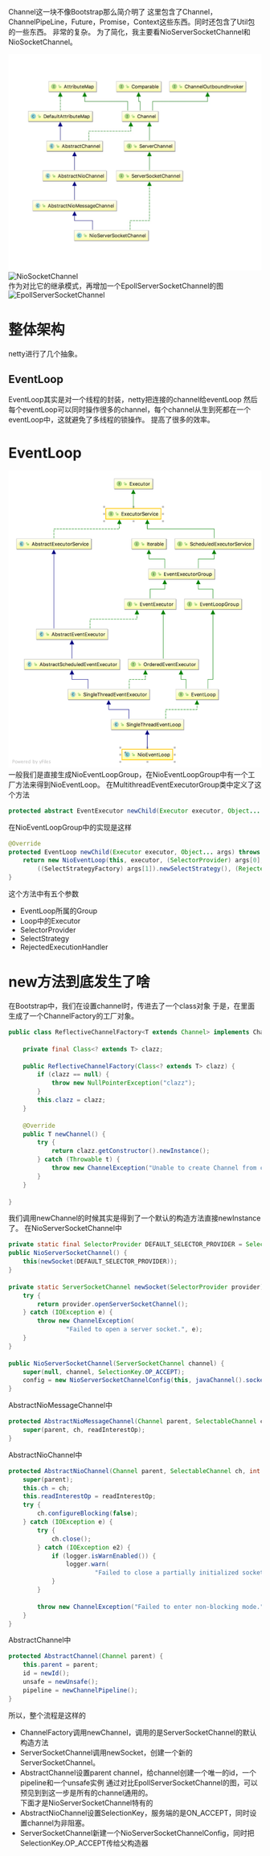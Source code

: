 Channel这一块不像Bootstrap那么简介明了
这里包含了Channel，ChannelPipeLine，Future，Promise，Context这些东西。同时还包含了Util包的一些东西。
非常的复杂。
为了简化，我主要看NioServerSocketChannel和NioSocketChannel。

![NioServerSocketChannel](media/NioServerSocketChannel.png)  
![NioSocketChannel](media/NioSocketChannel.png)  
作为对比它的继承模式，再增加一个EpollServerSocketChannel的图
![EpollServerSocketChannel](EpollServerSocketChannel.png)


# 整体架构
netty进行了几个抽象。

## EventLoop
EventLoop其实是对一个线程的封装，netty把连接的channel给eventLoop
然后每个eventLoop可以同时操作很多的channel，每个channel从生到死都在一个eventLoop中，这就避免了多线程的锁操作。
提高了很多的效率。

# EventLoop
![EventLoop](media/NioEventLoop.png)
一般我们是直接生成NioEventLoopGroup，在NioEventLoopGroup中有一个工厂方法来得到NioEventLoop。
在MultithreadEventExecutorGroup类中定义了这个方法
```java
protected abstract EventExecutor newChild(Executor executor, Object... args) throws Exception;
```

在NioEventLoopGroup中的实现是这样
```java
@Override
protected EventLoop newChild(Executor executor, Object... args) throws Exception {
    return new NioEventLoop(this, executor, (SelectorProvider) args[0],
        ((SelectStrategyFactory) args[1]).newSelectStrategy(), (RejectedExecutionHandler) args[2]);
}
```
这个方法中有五个参数
* EventLoop所属的Group
* Loop中的Executor
* SelectorProvider
* SelectStrategy
* RejectedExecutionHandler

# new方法到底发生了啥
在Bootstrap中，我们在设置channel时，传进去了一个class对象
于是，在里面生成了一个ChannelFactory的工厂对象。
```java
public class ReflectiveChannelFactory<T extends Channel> implements ChannelFactory<T> {
  
    private final Class<? extends T> clazz;
  
    public ReflectiveChannelFactory(Class<? extends T> clazz) {
        if (clazz == null) {
            throw new NullPointerException("clazz");
        }
        this.clazz = clazz;
    }
  
    @Override
    public T newChannel() {
        try {
            return clazz.getConstructor().newInstance();
        } catch (Throwable t) {
            throw new ChannelException("Unable to create Channel from class " + clazz, t);
        }
    }

}
```
我们调用newChannel的时候其实是得到了一个默认的构造方法直接newInstance了。
在NioServerSocketChannel中
```java
private static final SelectorProvider DEFAULT_SELECTOR_PROVIDER = SelectorProvider.provider();
public NioServerSocketChannel() {
    this(newSocket(DEFAULT_SELECTOR_PROVIDER));
}

private static ServerSocketChannel newSocket(SelectorProvider provider) {
    try {
        return provider.openServerSocketChannel();
    } catch (IOException e) {
        throw new ChannelException(
                "Failed to open a server socket.", e);
    }
}

public NioServerSocketChannel(ServerSocketChannel channel) {
    super(null, channel, SelectionKey.OP_ACCEPT);
    config = new NioServerSocketChannelConfig(this, javaChannel().socket());
}
```

AbstractNioMessageChannel中
```java
protected AbstractNioMessageChannel(Channel parent, SelectableChannel ch, int readInterestOp) {
    super(parent, ch, readInterestOp);
}
```
AbstractNioChannel中
```java
protected AbstractNioChannel(Channel parent, SelectableChannel ch, int readInterestOp) {
    super(parent);
    this.ch = ch;
    this.readInterestOp = readInterestOp;
    try {
        ch.configureBlocking(false);
    } catch (IOException e) {
        try {
            ch.close();
        } catch (IOException e2) {
            if (logger.isWarnEnabled()) {
                logger.warn(
                        "Failed to close a partially initialized socket.", e2);
            }
        }

        throw new ChannelException("Failed to enter non-blocking mode.", e);
    }
}
```
AbstractChannel中
```java
protected AbstractChannel(Channel parent) {
    this.parent = parent;
    id = newId();
    unsafe = newUnsafe();
    pipeline = newChannelPipeline();
}
```

所以，整个流程是这样的
* ChannelFactory调用newChannel，调用的是ServerSocketChannel的默认构造方法
* ServerSocketChannel调用newSocket，创建一个新的ServerSocketChannel。
* AbstractChannel设置parent channel，给channel创建一个唯一的id，一个pipeline和一个unsafe实例
通过对比EpollServerSocketChannel的图，可以预见到到这一步是所有的channel通用的。  
下面才是NioServerSocketChannel特有的  
* AbstractNioChannel设置SelectionKey，服务端的是ON_ACCEPT，同时设置channel为非阻塞。
* ServerSocketChannel新建一个NioServerSocketChannelConfig，同时把SelectionKey.OP_ACCEPT传给父构造器




